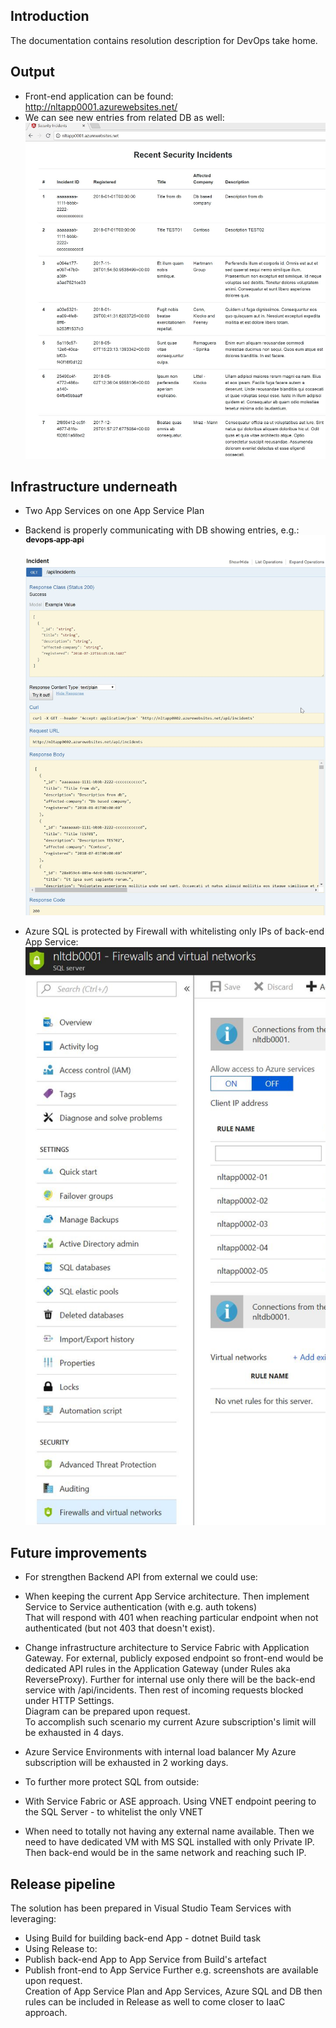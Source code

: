 
## Introduction 
The documentation contains resolution description for DevOps take home. 

## Output

 - Front-end application can be found:  
http://nltapp0001.azurewebsites.net/  
 - We can see new entries from related DB as well:    
![](./images/DevOps01.png)   


## Infrastructure underneath 

- Two App Services on one App Service Plan

-  Backend is properly communicating with DB showing entries, e.g.:  
![](./images/DevOps02.png)   
-  Azure SQL is protected by Firewall with whitelisting only IPs of back-end App Service:  
![](./images/DevOps03.png)   

## Future improvements  

 - For strengthen Backend API from external we could use: 
  - When keeping the current App Service architecture. Then implement Service to Service authentication (with e.g. auth tokens)  
  That will respond with 401 when reaching particular endpoint when not authenticated (but not 403 that doesn't exist).  

  - Change infrastructure architecture to Service Fabric with Application Gateway. For external, publicly exposed endpoint so front-end would be dedicated API rules in the Application Gateway (under Rules aka ReverseProxy). Further for internal use only there will be the back-end service with /api/incidents. Then rest of incoming requests blocked under HTTP Settings.  
  Diagram can be prepared upon request.  
  To accomplish such scenario my current Azure subscription's limit will be exhausted in 4 days. 

  - Azure Service Environments with internal load balancer
  My Azure subscription will be exhausted in 2 working days.       

- To further more protect SQL from outside: 
 - With Service Fabric or ASE approach. Using VNET endpoint peering to the SQL Server - to whitelist the only VNET
 - When need to totally not having any external name available. Then we need to have dedicated VM with MS SQL installed with only Private IP. Then back-end would be in the same network and reaching such IP.  

 ## Release pipeline   
 
The solution has been prepared in Visual Studio Team Services with leveraging: 
 - Using Build for building back-end App - dotnet Build task  
 - Using Release to:
  - Publish back-end App to App Service from Build's artefact
  - Publish front-end to App Service
Further e.g. screenshots are available upon request.  
Creation of App Service Plan and App Services, Azure SQL and DB then rules can be included in Release as well to come closer to IaaC approach. 
